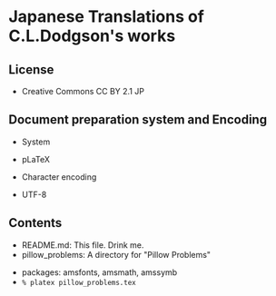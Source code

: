# Japanese Translations of C.L.Dodgson's works


## License

* Creative Commons CC BY 2.1 JP

## Document preparation system and Encoding

* System
 + pLaTeX

* Character encoding
 + UTF-8

## Contents

* README.md: This file. Drink me.
* pillow_problems: A directory for "Pillow Problems"

 + packages: amsfonts, amsmath, amssymb
 + `% platex pillow_problems.tex`
